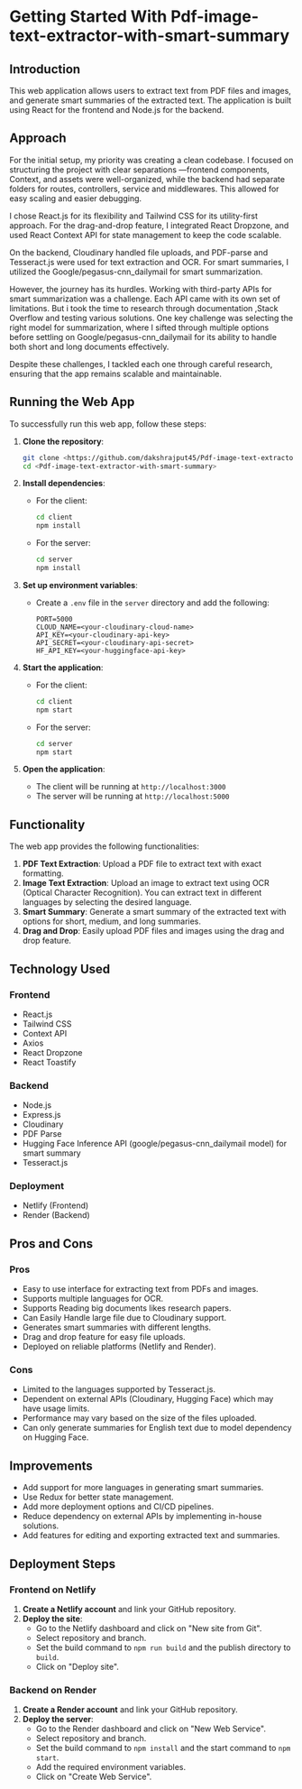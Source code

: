 # Getting Started With Pdf-image-text-extractor-with-smart-summary

## Introduction
This web application allows users to extract text from PDF files and images, and generate smart summaries of the extracted text. The application is built using React for the frontend and Node.js for the backend.

## Approach

For the initial setup, my priority was creating a clean codebase. I focused on structuring the project with clear separations —frontend components, Context, and assets were well-organized, while the backend had separate folders for routes, controllers, service and middlewares. This allowed for easy scaling and easier debugging.

I chose React.js for its flexibility and Tailwind CSS for its utility-first approach. For the drag-and-drop feature, I integrated React Dropzone, and used React Context API for state management to keep the code scalable.

On the backend, Cloudinary handled file uploads, and PDF-parse and Tesseract.js were used for text extraction and OCR. For smart summaries, I utilized the Google/pegasus-cnn_dailymail for smart summarization.

However, the journey has its hurdles. Working with third-party APIs for smart summarization was a challenge. Each API came with its own set of limitations. But i took the time to research through documentation ,Stack Overflow and testing various solutions. One key challenge was selecting the right model for summarization, where I sifted through multiple options before settling on Google/pegasus-cnn_dailymail for its ability to handle both short and long documents effectively. 

Despite these challenges, I tackled each one through careful research, ensuring that the app remains scalable and maintainable.

## Running the Web App
To successfully run this web app, follow these steps:

1. **Clone the repository**:
   ```sh
   git clone <https://github.com/dakshrajput45/Pdf-image-text-extractor-with-smart-summary.git>
   cd <Pdf-image-text-extractor-with-smart-summary>
   ```
2. **Install dependencies**:
   - For the client:
     ```sh
     cd client
     npm install
     ```
   - For the server:
     ```sh
     cd server
     npm install
     ```
3. **Set up environment variables**:
   - Create a `.env` file in the `server` directory and add the following:
     ```
     PORT=5000
     CLOUD_NAME=<your-cloudinary-cloud-name>
     API_KEY=<your-cloudinary-api-key>
     API_SECRET=<your-cloudinary-api-secret>
     HF_API_KEY=<your-huggingface-api-key>
     ```
4. **Start the application**:
   - For the client:
     ```sh
     cd client
     npm start
     ```
   - For the server:
     ```sh
     cd server
     npm start
     ```

5. **Open the application**:
   - The client will be running at `http://localhost:3000`
   - The server will be running at `http://localhost:5000`


## Functionality
The web app provides the following functionalities:

1. **PDF Text Extraction**: Upload a PDF file to extract text with exact formatting.
2. **Image Text Extraction**: Upload an image to extract text using OCR (Optical Character Recognition). You can extract text in different languages by selecting the desired language.
3. **Smart Summary**: Generate a smart summary of the extracted text with options for short, medium, and long summaries.
4. **Drag and Drop**: Easily upload PDF files and images using the drag and drop feature.


## Technology Used

### Frontend
- React.js
- Tailwind CSS
- Context API
- Axios
- React Dropzone
- React Toastify

### Backend
- Node.js
- Express.js
- Cloudinary
- PDF Parse
- Hugging Face Inference API (google/pegasus-cnn_dailymail model) for smart summary
- Tesseract.js

### Deployment
- Netlify (Frontend)
- Render (Backend)


## Pros and Cons

### Pros
- Easy to use interface for extracting text from PDFs and images.
- Supports multiple languages for OCR.
- Supports Reading big documents likes research papers.
- Can Easily Handle large file due to Cloudinary support.
- Generates smart summaries with different lengths.
- Drag and drop feature for easy file uploads.
- Deployed on reliable platforms (Netlify and Render).

### Cons
- Limited to the languages supported by Tesseract.js.
- Dependent on external APIs (Cloudinary, Hugging Face) which may have usage limits.
- Performance may vary based on the size of the files uploaded.
- Can only generate summaries for English text due to model dependency on Hugging Face.

## Improvements
- Add support for more languages in generating smart summaries.
- Use Redux for better state management.
- Add more deployment options and CI/CD pipelines.
- Reduce dependency on external APIs by implementing in-house solutions.
- Add features for editing and exporting extracted text and summaries.


## Deployment Steps

### Frontend on Netlify
1. **Create a Netlify account** and link your GitHub repository.
2. **Deploy the site**:
   - Go to the Netlify dashboard and click on "New site from Git".
   - Select repository and branch.
   - Set the build command to `npm run build` and the publish directory to `build`.
   - Click on "Deploy site".

### Backend on Render
1. **Create a Render account** and link your GitHub repository.
2. **Deploy the server**:
   - Go to the Render dashboard and click on "New Web Service".
   - Select repository and branch.
   - Set the build command to `npm install` and the start command to `npm start`.
   - Add the required environment variables.
   - Click on "Create Web Service".
